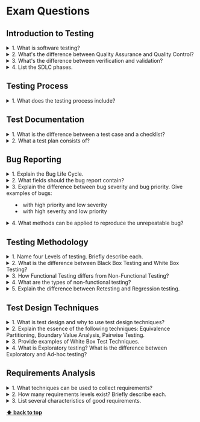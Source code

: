 # Exam Questions

## Introduction to Testing

<details>
<summary>1. What is software testing?</summary>

> **Answer:**
>
> Software Testing is a method to check whether the actual software product matches expected requirements and to ensure
> that software product is defect free. It involves execution of software/system components using manual or automated
> tools to evaluate one or more properties of interest. The purpose of software testing is to identify errors, gaps or
> missing requirements in contrast to actual requirements.
</details>

<details>
<summary>2. What's the difference between Quality Assurance and Quality Control?</summary>

> **Answer:**
>
> **Quality Assurance** is the process of managing the quality of the software under development. QA is more of a
> comprehensive activity in which establishing long-term good quality management systems and assessing that those
> systems help to conform to the customer requirements is done. Thus, QA is process-oriented.
>
> **Quality Control** is the set of methods used to verify the quality of the output delivered by the software. QC is
> more of a product-specific activity in which tools and equipment are used to confirm that the customer's requirements
> are continually met. Thus, QC is product-oriented.
</details>

<details>
<summary>3. What's the difference between verification and validation?</summary>

> **Answer:**
>
> **Verification** is testing that your product meets the specifications / requirements you have written. "Did I build
> what I said I would?"
>
> **Validation** tests how well you addressed the business needs that caused you to write those requirements. It is also
> sometimes called acceptance or business testing. "Did I build what I need?"
</details>

<details>
<summary>4. List the SDLC phases.</summary>

> **Answer:**
>
> * Requirement gathering and analysis
> * Design
> * Implementation
> * Testing
> * Deployment
> * Maintenance
>
</details>

## Testing Process

<details>
<summary>1. What does the testing process include?</summary>

> **Answer:**
>
> * Test planning
> * Test preparation
> * Test execution
> * Test reporting and metrics
>
</details>

## Test Documentation

<details>
<summary>1. What is the difference between a test case and a checklist?</summary>

> **Answer:**
>
> **Checklists** are simplified versions of test cases, which aim to cover all user actions that are possible within a
> given functionality. Checklists provide a shorthand way of writing the functionality, putting the core action at the
> top. It's thus much more easy to write a checklist item than a test case.
>
> Creating **test cases** is extremely time-consuming. Much like code, its requirements can change with every sprint,
> rendering your test cases obsolete, and warranting an update.
</details>

<details>
<summary>2. What a test plan consists of?</summary>

> **Answer:**
>
> The most important content of the Test Plan is:
>
> * The Product / Feature under test
> * What is In Scope / Out of Scope
> * Risks
> * Assumptions
> * Tools
> * Environments
> * Resources
> * Estimates
>
</details>

## Bug Reporting

<details>
<summary>1. Explain the Bug Life Cycle.</summary>

> **Answer:**
>
> The status flags below define a life cycle whereby a defect will progress from "New" through "Assigned" to (hopefully)
> "Fixed" and "Closed":
>
> * **New** – a new defect has been raised by testers and is awaiting assignment to a developer for resolution.
> * **Assigned** – the defect has been assigned to a developer for resolution.
> * **Rejected** – the developer was unable to reproduce the defect and has rejected the defect report, returning it to
> the tester that raised it.
> * **Fixed** – the developer has fixed the defect and checked in the appropriate code.
> * **Ready for test** – the release manager has built the corrected code into a release and has passed that release to
> the tester for retesting.
> * **Failed retest** – the defect is still present in the corrected code and the defect is passed back to the
> developer.
> * **Closed** – the defect has been correctly fixed and the defect report may be closed, subsequent to review by a test
> lead.
>
</details>

<details>
<summary>2. What fields should the bug report contain?</summary>

> **Answer:**
>
> * **Title** - A unique, concise and descriptive title for a defect is vital. It will allow the defect to be easily
> identified and discussed.
> * **Severity** - An assessment of the impact of the defect on the end user.
> * **Status** - The current status of the defect.
> * **Initial configuration** - The state of the program before the actions in the "steps to reproduce" are to be
> followed. All too often this is omitted and the reader must guess or intuit the correct pre-requisites for reproducing
> the defect.
> * **Software Configuration** - The version and release of software-under-test as well as any relevant hardware or
> software platform details.
> * **Steps to Reproduce** - An ordered series of steps to reproduce the defect
> * **Expected behaviour** - What was expected of the software, upon completion of the steps to reproduce.
> * **Actual behaviour** - What the software actually does when the steps to reproduce are followed.
> * **Impact** - An assessment of the impact of the defect on the software-under-test. It is important to include
> something beyond the simple "severity" to allow readers to understand the context of the defect report.
> * **Proposed solution** - An optional item of information testers can supply is a proposed solution. Testers often
> have unique and detailed information of the products they test and suggesting a solution can save designers and
> developers a lot of time.
> * **Priority** - An optional field to allow development managers to assign relative priorities to defects of the same
> severity
> * **Root Cause** - An optional field allowing developers to assign a root cause to the defect such as "inadequate
> requirements" or "coding error"
>
</details>

<details>
<summary>3. Explain the difference between bug severity and bug priority. Give examples of bugs:

* with high priority and low severity
* with high severity and low priority</summary>

> **Answer:**
>
> **Priority**, as the name suggests, is about prioritizing a defect based on business needs and severity of the defect.
> Priority signifies the importance or urgency of fixing a defect.
>
> **Severity** defines the extent to which a particular defect could create an impact on the application or system.
>
> Example: high priority and low severity - The logo of the company in the front-page is wrong.
>
> Example: high severity and low priority - In a social networking site, if a beta version of a new feature is released
> with not many active users using that facility as of today. Any defect found on this feature can be classified as a
> low priority as the feature takes back seat due to business classification as not important.
</details>

<details>
<summary>4. What methods can be applied to reproduce the unrepeatable bug?</summary>

> **Answer:**
>
> There isn't a set formula to repeating an unrepeatable case. It takes a combination of activities to narrow down the
> cause.
>
> When you find a high-impact unrepeatable bug, continue to gather evidence as you perform other testing tasks. Whenever
> you see the bug, _save all the information_ you can. Create a special folder and save stack traces, screen shots,
> notes, and anything else that seems relevant to the case. Revisit the folder and review the data, so that when you
> work with developers on these kinds of bugs, you have information to help them troubleshoot.
>
> Check the bug database for _similar bugs_. Unrelated unrepeatable bugs can have identical stack traces in the bug
> reports. They can be related to the same problem.
>
> Instead of focusing on details, _start by finding patterns_. It is often more important to look at the big picture
> than to look at the steps you took to get there. Watch for patterns among the different sightings of the bug. When
> talking to others, ask questions and watch for patterns in their answers. If you get a hunch about a particular
> pattern, ask if anyone noticed that pattern.
>
> Remember that the GUI may not be the best place to repeat all bugs. Many unrepeatable bugs are caused by conditions
> deep in the program code or in the thirdparty software that the application uses. In many cases, the bugs can
> consistently be reproduced when using a testable interface _behind the GUI_.
>
> _Use automated testing tools_ to help track down unrepeatable bugs. Automated tests can quickly simulate conditions
> that are difficult for a single tester to repeat. Sporadic errors can be repeated more often when running certain
> tests quickly with a tool, and test scripts can be developed when a scenario seems to cause the bug more frequently.
</details>

## Testing Methodology


<details>
<summary>1. Name four Levels of testing. Briefly describe each.</summary>

> **Answer:**
>
> * **Unit Testing.** Checks if software components are fulfilling functionalities or not.
> * **Integration Testing.** Checks the data flow from one module to other modules.
> * **System Testing.** Evaluates both functional and non-functional needs for the testing. Tests the entire system.
> * **Acceptance Testing.** Checks the requirements of a specification or contract are met as per its delivery.
>
</details>

<details>
<summary>2. What is the difference between Black Box Testing and White Box Testing?</summary>

> **Answer:**
>
> **Black Box Testing** is a software testing method in which the functionalities of software applications are tested
> without having knowledge of internal code structure, implementation details and internal paths. Black Box Testing
> mainly focuses on input and output of software applications and it is entirely based on software requirements and
> specifications.
>
> **White Box Testing** is software testing technique in which internal structure, design and coding of software are
> tested to verify flow of input-output and to improve design, usability and security. In white box testing, code is
> visible to testers.
</details>  

<details>
<summary>3. How Functional Testing differs from Non-Functional Testing?</summary>

> **Answer:**
>
> **Functional testing** is a type of testing which verifies that each function of the software application operates in
> conformance with the requirement specification.
>
> **Non-functional testing** is a type of testing to check non-functional aspects (performance, usability, reliability,
> etc.) of a software application. It is explicitly designed to test the readiness of a system as per nonfunctional
> parameters which are never addressed by functional testing.
</details>  

<details>
<summary>4. What are the types of non-functional testing?</summary>

> **Answer:**
>
> * Performance Testing
> * Scalability Testing
> * Usability Testing
> * Security Testing
> * Recovery Testing
> * Compliance Testing
> * Documentation Testing
>
</details>  

<details>
<summary>5. Explain the difference between Retesting and Regression testing.</summary>

> **Answer:**
>
> **Regression Testing** is carried out to confirm whether a recent program or code change has not adversely affected
> existing features. **Retesting** is carried out to confirm the test cases that failed in the final execution are
> passing after the defects are fixed.
>
> **Regression Testing** checks for unexpected side-effects while **Retesting** makes sure that the original fault has
> been corrected.
>
> **Regression Testing** doesn't include defect verification whereas **Retesting** includes defect verification.
>
> **Regression Testing** is known as generic testing whereas **Retesting** is planned testing.
>
> **Regression Testing** is possible with the use of automation whereas **Retesting** is not possible with automation.
</details>  

## Test Design Techniques

<details>
<summary>1. What is test design and why to use test design techniques?</summary>

> **Answer:**
>
> Test design is the activity of deriving and specifying test cases from test conditions to test software.
>
> Test design techniques always include test selection criteria determining when to stop designing more test cases. They
> differ from test creation, which are based on the test data adequacy criteria by selecting appropriate test data in
> order to reduce the risks to an acceptable level.
>
> Software test design refers to the process of designing different tests answering the questions: Which test case? How
> many? How to get these test cases? Using Test design techniques reduces time required for testing because of the small
> number of test cases.
>
> Each test design technique is suitable for identifying a particular type of software defect. The selected test design
> technique should meet the testing objectives and the result of risk and complexity analysis.
</details>  

<details>
<summary>2. Explain the essence of the following techniques: Equivalence Partitioning, Boundary Value Analysis, Pairwise
Testing.</summary>

> **Answer:**
>
> **Equivalence Partitioning** - in this technique, input data units are divided into equivalent partitions that can be
> used to derive test cases which reduces time required for testing because of the small number of test cases. We use
> equivalence partitioning hypothesis where we divide the possible values of tickets into groups or sets where the
> system behavior can be considered the same. The divided sets are called Equivalence Partitions or Equivalence Classes.
> Then we pick only one value from each partition for testing. The hypothesis behind this technique is that if one
> condition/value in a partition passes all others will also pass. Likewise, if one condition in a partition fails, all
> other conditions in that partition will fail.
>
> **Boundary Value Analysis** - in Boundary Value Analysis, you test boundaries between equivalence partitions.
>
> **Pairwise Testing** (or All-Pairs Testing) - black-box test design technique in which test cases are designed to
> execute all possible discrete combinations of each pair of input parameters.
</details>  

<details>
<summary>3. Provide examples of White Box Test Techniques.</summary>

> **Answer:**
>
> * **Statement Coverage** is a white box testing technique in which all the executable statements in the source code
> are executed at least once. It is used for calculation of the number of statements in source code which have been
> executed. The main purpose of Statement Coverage is to cover all the possible paths, lines and statements in source
> code.
> * **Decision Coverage** is a white box testing technique which reports the true or false outcomes of each boolean
> expression of the source code. The goal of decision coverage testing is to cover and validate all the accessible
> source code by checking and ensuring that each branch of every possible decision point is executed at least once.
> * **Branch Coverage** is a white box testing method in which every outcome from a code module(statement or loop) is
> tested. The purpose of branch coverage is to ensure that each decision condition from every branch is executed at
> least once. It helps to measure fractions of independent code segments and to find out sections having no branches.
> * **Condition Coverage** or expression coverage is a testing method used to test and evaluate the variables or
> sub-expressions in the conditional statement. The goal of condition coverage is to check individual outcomes for each
> logical condition. Condition coverage offers better sensitivity to the control flow than decision coverage. In this
> coverage, expressions with logical operands are only considered.
>
</details>

<details>
<summary>4. What is Exploratory testing? What is the difference between Exploratory and Ad-hoc testing?</summary>

> **Answer:**
>
> **Exploratory testing** is an approach to software testing that is often described as simultaneous learning, test
> design, and test execution. It focuses on discovery investigation and learning. For Exploratory testing test cases are
> not created in advance, testers check the system on the fly but they may note down ideas about what to test before
> test execution. Exploratory testing also relies on thorough documentation of each action taken, so that any defects
> discovered during the test are easy to reproduce later in development.
>
> On the surface, **Ad-hoc testing** offers many of the same benefits as Exploratory testing. It is an informal,
> free-form method of software testing that offers the possibility of unearthing critical bugs missed by automated or
> regression testing. However, Ad-hoc testing is random, unstructured testing. It doesn’t have any rules, boundaries,
> goals, plan, or target. Without these specifications, Ad-hoc testing is difficult to manage or measure and any bugs
> that are discovered will be a challenge to reproduce. The testers who perform this testing should have a very good and
> in-depth knowledge of the product or application.
>
</details>

## Requirements Analysis

<details>
<summary>1. What techniques can be used to collect requirements?</summary>

> **Answer:**
>
> * **Brainstorming** - can be used to gather a good number of ideas from a group of people (development team, customers
> or user representatives, stakeholders).
> * **Document Analysis** - evaluating the documentation of a present system can assist when making AS-IS process
> documents and also when driving the gap analysis for scoping of the migration projects.
> * **Observation** - by watching users, a process flow, pain points, awkward steps and opportunities can be determined by
> an analyst for improvement.
> * **Prototyping** - people are not able to articulate a specific need in the abstract, but they can swiftly review
> whether a design approach would satisfy the need, so prototypes are very effectively done with fast sketches of
> storyboards and interfaces.
>
</details>

<details>
<summary>2. How many requirements levels exist? Briefly describe each.</summary>

> **Answer:**
>
> There are three main levels of requirements:
>
> * **Business Requirements** describe why we're developing the product, what benefits of the new product on the market,
> business objectives, etc.
> * **User Requirements** are needed to answer the question: "What will users be able to do with the system?"
> * **Functional Requirements** describe functionality that is going to be developed and that is important for users to
> reach their goals.
>
</details>

<details>
<summary>3. List several characteristics of good requirements.</summary>

> **Answer:**
>
> * **Complete.** A requirement is self-contained and there is no missing information.
> * **Consistent.** Requirements are consistent with each other in terms of requirement format, content, meaning
> interpretation, and interrelationship among requirements that are related.
> * **Atomic.** A requirement can't be divided into several more detaied requirements without losing completeness.
> * **Relevant.** A requirement hasn't become obsolete after time has passed.
> * **Estimable.** You must always be able to estimate the size of a requirement.
>
</details>

**[⬆ back to top](#exam-questions)**
